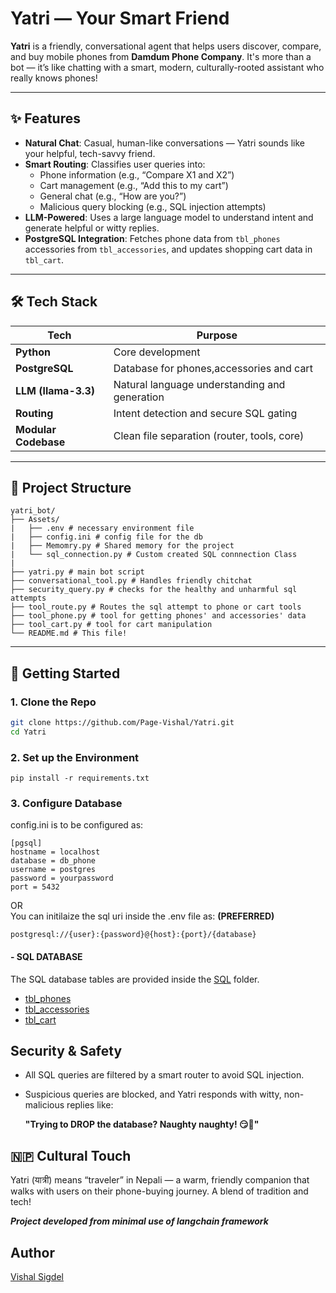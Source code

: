 # Yatri — Your Smart Friend

**Yatri** is a friendly, conversational agent that helps users discover, compare, and buy mobile phones from **Damdum Phone Company**. It's more than a bot — it’s like chatting with a smart, modern, culturally-rooted assistant who really knows phones!

---

## ✨ Features

- **Natural Chat**: Casual, human-like conversations — Yatri sounds like your helpful, tech-savvy friend.
- **Smart Routing**: Classifies user queries into:
  - Phone information (e.g., “Compare X1 and X2”)
  - Cart management (e.g., “Add this to my cart”)
  - General chat (e.g., “How are you?”)
  - Malicious query blocking (e.g., SQL injection attempts)
- **LLM-Powered**: Uses a large language model to understand intent and generate helpful or witty replies.
- **PostgreSQL Integration**: Fetches phone data from `tbl_phones` accessories from `tbl_accessories`, and updates shopping cart data in `tbl_cart`.

---

## 🛠️ Tech Stack

| Tech | Purpose |
|------|---------|
| **Python** | Core development |
| **PostgreSQL** | Database for phones,accessories and cart |
| **LLM (llama-3.3)** | Natural language understanding and generation |
| **Routing** | Intent detection and secure SQL gating |
| **Modular Codebase** | Clean file separation (router, tools, core)

---

## 🧩 Project Structure

```
yatri_bot/ 
├── Assets/
|   ├── .env # necessary environment file 
|   ├── config.ini # config file for the db
|   ├── Memomry.py # Shared memory for the project
|   └── sql_connection.py # Custom created SQL connnection Class
|
├── yatri.py # main bot script 
├── conversational_tool.py # Handles friendly chitchat
├── security_query.py # checks for the healthy and unharmful sql attempts 
├── tool_route.py # Routes the sql attempt to phone or cart tools
├── tool_phone.py # tool for getting phones' and accessories' data
├── tool_cart.py # tool for cart manipulation
└── README.md # This file!
```

---

## 🚀 Getting Started

### 1. Clone the Repo
```bash
git clone https://github.com/Page-Vishal/Yatri.git
cd Yatri
```

### 2. Set up the Environment
```
pip install -r requirements.txt
```

### 3. Configure Database
config.ini is to be configured as:

```
[pgsql]
hostname = localhost
database = db_phone
username = postgres
password = yourpassword
port = 5432
```
OR <br/>
You can initilaize the sql uri inside the .env file as: **(PREFERRED)**
```
postgresql://{user}:{password}@{host}:{port}/{database}
```

#### - SQL DATABASE
The SQL database tables are provided inside the [SQL](./Assets/SQL/) folder.
 - [tbl_phones](./Assets/SQL/tbl_phones.sql)
 - [tbl_accessories](./Assets/SQL/tbl_accessories.sql)
 - [tbl_cart](./Assets/SQL/tbl_cart.sql)

## Security & Safety
- All SQL queries are filtered by a smart router to avoid SQL injection.

- Suspicious queries are blocked, and Yatri responds with witty, non-malicious replies like:

  **"Trying to DROP the database? Naughty naughty! 😏📛"**

## 🇳🇵 Cultural Touch
Yatri (यात्री) means “traveler” in Nepali — a warm, friendly companion that walks with users on their phone-buying journey. A blend of tradition and tech!

***Project developed from minimal use of langchain framework***

## Author
[Vishal Sigdel](https://github.com/Page-Vishal)
